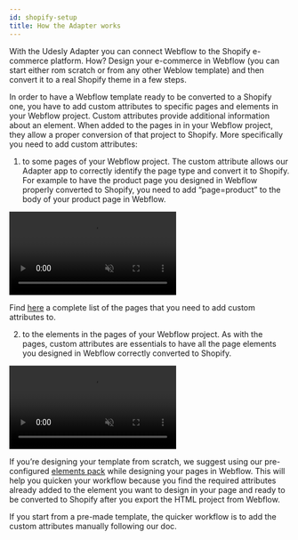 ```yaml
---
id: shopify-setup
title: How the Adapter works
---
```


With the Udesly Adapter you can connect Webflow to the Shopify e-commerce platform. How? Design your e-commerce in Webflow (you can start either rom scratch or from any other Weblow template) and then convert it to a real Shopify theme in a few steps. 

In order to have a Webflow template ready to be converted to a Shopify one, you have to add  custom attributes to specific pages and elements in your Webflow project. 
Custom attributes provide additional information about an element. When added to the pages in in your Webflow project, they allow a proper conversion of that project to Shopify. 
More specifically you need to add custom attributes:

1. to some pages of your Webflow project. The custom attribute allows our Adapter app to correctly identify the page type and convert it to Shopify. For example to have the product page you designed in Webflow properly converted to Shopify, you need to add “page=product” to the body of your product page in Webflow. 


<video autoplay muted playsinline="true" loop>
<source src="/assets/page-type.webm">
</video>

Find [here](shopify-pages-structure) a complete list of the pages that you need to add custom attributes to.

2. to the elements in the pages of your Webflow project. As with the pages, custom attributes are essentials to have all the page elements you designed in Webflow correctly converted to Shopify. 

<video autoplay muted playsinline="true" loop>
<source src="/assets/custom-attribute.webm">
</video>

If you’re designing your template from scratch, we suggest using our pre-configured [elements pack](https://webflow.com/website/webflow-to-shopify-elements) while designing your pages in Webflow. This will help you quicken your workflow because you find the required attributes already added to the element you want to design in your page and ready to be converted to Shopify after you export the HTML project from Webflow. 

If you start from a pre-made template, the quicker workflow is to add the custom attributes manually following our doc. 